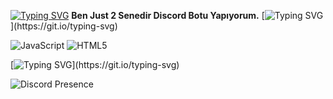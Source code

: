 [![Typing SVG](https://readme-typing-svg.herokuapp.com?font=Fira+Code&pause=1000&color=F70000&center=true&vCenter=true&random=false&width=435&lines=+++++++++Profilime+Ho%C5%9F+Geldiniz.+%3C3)](https://git.io/typing-svg)
**Ben Just 2 Senedir Discord Botu Yapıyorum.**
[![Typing SVG](https://readme-typing-svg.herokuapp.com?font=Fira+Code&pause=1000&color=3B54F7&center=true&random=false&width=435&lines=%C4%B0leti%C5%9Fime+Ge%C3%A7.)](https://git.io/typing-svg)

![JavaScript](https://img.shields.io/badge/javascript-%23323330.svg?style=for-the-badge&logo=javascript&logoColor=%23F7DF1E) ![HTML5](https://img.shields.io/badge/html5-%23E34F26.svg?style=for-the-badge&logo=html5&logoColor=white)

[![Typing SVG](https://readme-typing-svg.herokuapp.com?font=Fira+Code&pause=1000&color=3B54F7&random=false&width=435&lines=%C4%B0leti%C5%9Fime+Ge%C3%A7.)](https://git.io/typing-svg)

<img src="https://camo.githubusercontent.com/89034fd0cc3f9b0f24f023a02cad305f8267b6208cee035c40c6c41695801538/68747470733a2f2f6c616e796172642d70726f66696c652d726561646d652e76657263656c2e6170702f6170692f3834353232333133353131313534343833323f686964654469736372696d3d74727565" alt="Discord Presence" data-canonical-src="https://lanyard-profile-readme.vercel.app/api/845223135111544832?hideDiscrim=true" style="max-width: 100%;">
